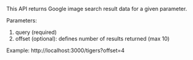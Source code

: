 This API returns Google image search result data for a given parameter.

Parameters:
1) query (required)
2) offset (optional): defines number of results returned (max 10)

Example: http://localhost:3000/tigers?offset=4

